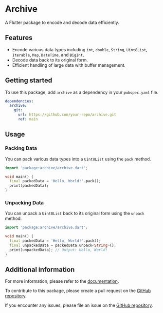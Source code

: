 # Archive

A Flutter package to encode and decode data efficiently.

## Features

- Encode various data types including `int`, `double`, `String`, `Uint8List`, `Iterable`, `Map`, `DateTime`, and `BigInt`.
- Decode data back to its original form.
- Efficient handling of large data with buffer management.

## Getting started

To use this package, add `archive` as a dependency in your `pubspec.yaml` file.

```yaml
dependencies:
  archive:
    git:
      url: https://github.com/your-repo/archive.git
      ref: main
```

## Usage

### Packing Data

You can pack various data types into a `Uint8List` using the `pack` method.

```dart
import 'package:archive/archive.dart';

void main() {
  final packedData = 'Hello, World!'.pack();
  print(packedData);
}
```

### Unpacking Data

You can unpack a `Uint8List` back to its original form using the `unpack` method.

```dart
import 'package:archive/archive.dart';

void main() {
  final packedData = 'Hello, World!'.pack();
  final unpackedData = packedData.unpack<String>();
  print(unpackedData); // Output: Hello, World!
}
```

## Additional information

For more information, please refer to the [documentation](https://dart.dev/tools/pub/writing-package-pages).

To contribute to this package, please create a pull request on the [GitHub repository](https://github.com/your-repo/archive).

If you encounter any issues, please file an issue on the [GitHub repository](https://github.com/your-repo/archive/issues).
